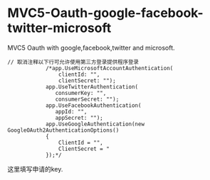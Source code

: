 # MVC5-Oauth-google-facebook-twitter-microsoft
MVC5 Oauth with google,facebook,twitter and microsoft.

```
// 取消注释以下行可允许使用第三方登录提供程序登录
            /*app.UseMicrosoftAccountAuthentication(
                clientId: "",
                clientSecret: "");
            app.UseTwitterAuthentication(
               consumerKey: "",
               consumerSecret: "");
            app.UseFacebookAuthentication(
               appId: "",
               appSecret: "");
            app.UseGoogleAuthentication(new GoogleOAuth2AuthenticationOptions()
            {
                ClientId = "",
                ClientSecret = "
            });*/
```
这里填写申请的key.
